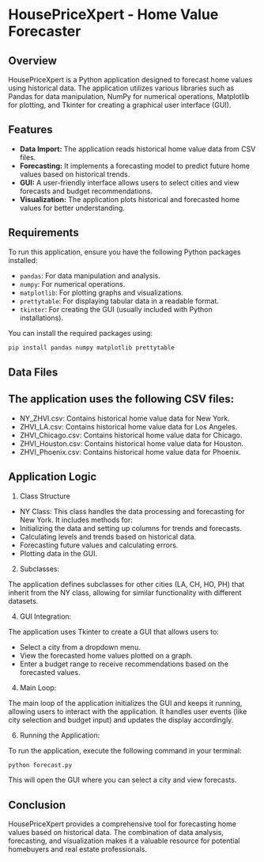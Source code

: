 # HousePriceXpert - Home Value Forecaster

## Overview

HousePriceXpert is a Python application designed to forecast home values using historical data. The application utilizes various libraries such as Pandas for data manipulation, NumPy for numerical operations, Matplotlib for plotting, and Tkinter for creating a graphical user interface (GUI).

## Features

*   **Data Import:** The application reads historical home value data from CSV files.
*   **Forecasting:** It implements a forecasting model to predict future home values based on historical trends.
*   **GUI:** A user-friendly interface allows users to select cities and view forecasts and budget recommendations.
*   **Visualization:** The application plots historical and forecasted home values for better understanding.

## Requirements

To run this application, ensure you have the following Python packages installed:

*   `pandas`: For data manipulation and analysis.
*   `numpy`: For numerical operations.
*   `matplotlib`: For plotting graphs and visualizations.
*   `prettytable`: For displaying tabular data in a readable format.
*   `tkinter`: For creating the GUI (usually included with Python installations).

You can install the required packages using:

```bash
pip install pandas numpy matplotlib prettytable
```
## Data Files

## The application uses the following CSV files:

*    NY_ZHVI.csv: Contains historical home value data for New York.
*    ZHVI_LA.csv: Contains historical home value data for Los Angeles.
*    ZHVI_Chicago.csv: Contains historical home value data for Chicago.
*    ZHVI_Houston.csv: Contains historical home value data for Houston.
*    ZHVI_Phoenix.csv: Contains historical home value data for Phoenix.

## Application Logic

1. Class Structure
*    NY Class: This class handles the data processing and forecasting for New York. It includes methods for:
*    Initializing the data and setting up columns for trends and forecasts.
*    Calculating levels and trends based on historical data.
*    Forecasting future values and calculating errors.
*    Plotting data in the GUI.

2. Subclasses:
   
The application defines subclasses for other cities (LA, CH, HO, PH) that inherit from the NY class, allowing for similar functionality with different datasets.

4. GUI Integration:
   
The application uses Tkinter to create a GUI that allows users to:
*	Select a city from a dropdown menu.
*	View the forecasted home values plotted on a graph.
*	Enter a budget range to receive recommendations based on the forecasted values.

4. Main Loop:
   
The main loop of the application initializes the GUI and keeps it running, allowing users to interact with the application.  It handles user events (like city selection and budget input) and updates the display accordingly.

6. Running the Application:
   
To run the application, execute the following command in your terminal:

```Bash
python forecast.py
```
This will open the GUI where you can select a city and view forecasts.

## Conclusion
HousePriceXpert provides a comprehensive tool for forecasting home values based on historical data. The combination of data analysis, forecasting, and visualization makes it a valuable resource for potential homebuyers and real estate professionals.
